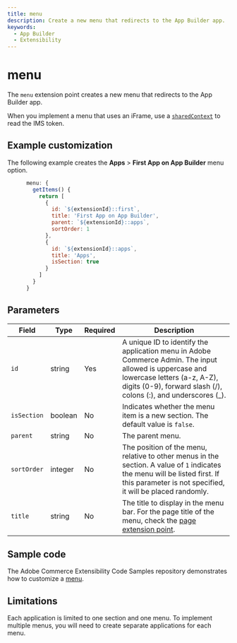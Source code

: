 ```yaml
---
title: menu
description: Create a new menu that redirects to the App Builder app.
keywords:
  - App Builder
  - Extensibility
---
```


# menu

The `menu` extension point creates a new menu that redirects to the App Builder app.

When you implement a menu that uses an iFrame, use a [`sharedContext`](./index.md#shared-contexts) to read the IMS token.

## Example customization

The following example creates the **Apps** > **First App on App Builder** menu option.

```javascript
      menu: {
        getItems() {
          return [
            {
              id: `${extensionId}::first`,
              title: 'First App on App Builder',
              parent: `${extensionId}::apps`,
              sortOrder: 1
            },
            {
              id: `${extensionId}::apps`,
              title: 'Apps',
              isSection: true
            }
          ]
        }
      }
```

## Parameters

| Field | Type | Required | Description |
| --- | --- | --- | --- |
| `id` | string | Yes | A unique ID to identify the application menu in Adobe Commerce Admin. The input allowed is uppercase and lowercase letters (a-z, A-Z), digits (0-9), forward slash (/), colons (:), and underscores (_). |
| `isSection` | boolean | No | Indicates whether the menu item is a new section. The default value is `false`. |
| `parent` | string | No | The parent menu. |
| `sortOrder` | integer | No | The position of the menu, relative to other menus in the section. A value of `1` indicates the menu will be listed first. If this parameter is not specified, it will be placed randomly.
| `title`  | string | No | The title to display in the menu bar. For the page title of the menu, check the [page extension point](./page.md). |

## Sample code

The Adobe Commerce Extensibility Code Samples repository demonstrates how to customize a [menu](https://github.com/adobe/adobe-commerce-samples/tree/main/admin-ui-sdk/menu/custom-menu).

## Limitations

Each application is limited to one section and one menu. To implement multiple menus, you will need to create separate applications for each menu.
